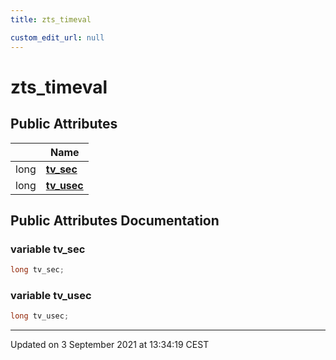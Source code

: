 ```yaml
---
title: zts_timeval

custom_edit_url: null
---
```


# zts_timeval



## Public Attributes

|                | Name           |
| -------------- | -------------- |
| long | **[tv_sec](/autogen/libzt/classes/structzts__timeval.md#variable-tv_sec)**  |
| long | **[tv_usec](/autogen/libzt/classes/structzts__timeval.md#variable-tv_usec)**  |

## Public Attributes Documentation

### variable tv_sec

```cpp
long tv_sec;
```


### variable tv_usec

```cpp
long tv_usec;
```


-------------------------------

Updated on  3 September 2021 at 13:34:19 CEST